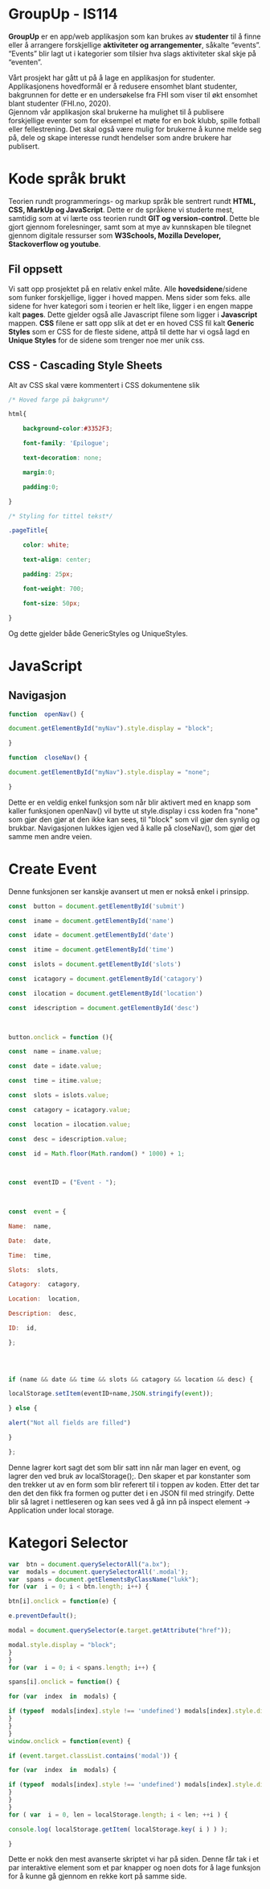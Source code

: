 ﻿# GroupUp - IS114

**GroupUp** er en app/web applikasjon som kan brukes av **studenter** til å finne eller å arrangere forskjellige **aktiviteter og arrangementer**, såkalte “events”. “Events” blir lagt ut i kategorier som tilsier hva slags aktiviteter skal skje på “eventen”.

Vårt prosjekt har gått ut på å lage en applikasjon for studenter. Applikasjonens hovedformål er å redusere ensomhet blant studenter, bakgrunnen for dette er en undersøkelse fra FHI som viser til økt ensomhet blant studenter (FHI.no, 2020).  
Gjennom vår applikasjon skal brukerne ha mulighet til å publisere forskjellige eventer som for eksempel et møte for en bok klubb, spille fotball eller fellestrening. Det skal også være mulig for brukerne å kunne melde seg på, dele og skape interesse rundt hendelser som andre brukere har publisert.

# Kode språk brukt

Teorien rundt programmerings- og markup språk ble sentrert rundt **HTML, CSS, MarkUp og JavaScript**. Dette er de språkene vi studerte mest, samtidig som at vi lærte oss teorien rundt **GIT og version-control**. Dette ble gjort gjennom forelesninger, samt som at mye av kunnskapen ble tilegnet gjennom digitale ressurser som **W3Schools, Mozilla Developer, Stackoverflow og youtube**.

## Fil oppsett

Vi satt opp prosjektet på en relativ enkel måte. Alle **hovedsidene**/sidene som funker forskjellige, ligger i hoved mappen. Mens sider som feks. alle sidene for hver kategori som i teorien er helt like, ligger i en engen mappe kalt **pages**. Dette gjelder også alle Javascript filene som ligger i **Javascript** mappen. **CSS** filene er satt opp slik at det er en hoved CSS fil kalt **Generic Styles** som er CSS for de fleste sidene, attpå til dette har vi også lagd en **Unique Styles** for de sidene som trenger noe mer unik css. 

## CSS - Cascading Style Sheets

Alt av CSS skal være kommentert i CSS dokumentene slik 
```css
/* Hoved farge på bakgrunn*/

html{

	background-color:#3352F3;

	font-family: 'Epilogue';

	text-decoration: none;

	margin:0;

	padding:0;

}

/* Styling for tittel tekst*/

.pageTitle{

	color: white;

	text-align: center;

	padding: 25px;

	font-weight: 700;

	font-size: 50px;

}
``` 
Og dette gjelder både GenericStyles og UniqueStyles. 

# JavaScript

## Navigasjon
```javascript
function  openNav() {

document.getElementById("myNav").style.display = "block";

}

function  closeNav() {

document.getElementById("myNav").style.display = "none";

}
```
Dette er en veldig enkel funksjon som når blir aktivert med en knapp som kaller funksjonen openNav() vil bytte ut style.display i css koden fra "none" som gjør den gjør at den ikke kan sees, til "block" som vil gjør den synlig og brukbar.
Navigasjonen lukkes igjen ved å kalle på closeNav(), som gjør det samme men andre veien.

# Create Event
Denne funksjonen ser kanskje avansert ut men er nokså enkel i prinsipp.
```javascript
const  button = document.getElementById('submit')

const  iname = document.getElementById('name')

const  idate = document.getElementById('date')

const  itime = document.getElementById('time')

const  islots = document.getElementById('slots')

const  icatagory = document.getElementById('catagory')

const  ilocation = document.getElementById('location')

const  idescription = document.getElementById('desc')

  

button.onclick = function (){

const  name = iname.value;

const  date = idate.value;

const  time = itime.value;

const  slots = islots.value;

const  catagory = icatagory.value;

const  location = ilocation.value;

const  desc = idescription.value;

const  id = Math.floor(Math.random() * 1000) + 1;

  

const  eventID = ("Event - ");

  

const  event = {

Name:  name,

Date:  date,

Time:  time,

Slots:  slots,

Catagory:  catagory,

Location:  location,

Description:  desc,

ID:  id,

};

  
  

if (name && date && time && slots && catagory && location && desc) {

localStorage.setItem(eventID+name,JSON.stringify(event));

} else {

alert("Not all fields are filled")

}

};
```
Denne lagrer kort sagt det som blir satt inn når man lager en event, og lagrer den ved bruk av localStorage();. Den skaper et par konstanter som den trekker ut av en form som blir referert til i toppen av koden.  Etter det tar den det den fikk fra formen og putter det i en JSON fil med stringify. Dette blir så lagret i nettleseren og kan sees ved å gå inn på inspect element -> Application under local storage.

# Kategori Selector
```javascript
var  btn = document.querySelectorAll("a.bx");
var  modals = document.querySelectorAll('.modal');
var  spans = document.getElementsByClassName("lukk");
for (var  i = 0; i < btn.length; i++) {

btn[i].onclick = function(e) {

e.preventDefault();

modal = document.querySelector(e.target.getAttribute("href"));

modal.style.display = "block";
}
}
for (var  i = 0; i < spans.length; i++) {

spans[i].onclick = function() {

for (var  index  in  modals) {

if (typeof  modals[index].style !== 'undefined') modals[index].style.display = "none";
}
}
}
window.onclick = function(event) {

if (event.target.classList.contains('modal')) {

for (var  index  in  modals) {

if (typeof  modals[index].style !== 'undefined') modals[index].style.display = "none";
}
}
}
for ( var  i = 0, len = localStorage.length; i < len; ++i ) {

console.log( localStorage.getItem( localStorage.key( i ) ) );

}
```

Dette er nokk den mest avanserte skriptet vi har på siden. Denne får tak i et par interaktive element som et par knapper og noen dots for å lage funksjon for å kunne gå gjennom en rekke kort på samme side. 



